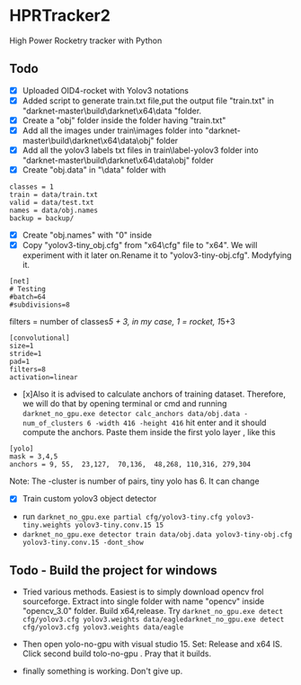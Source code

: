 # HPRTracker2
 High Power Rocketry tracker with Python


## Todo

- [x] Uploaded OID4-rocket with Yolov3 notations
- [x] Added script to generate train.txt file,put the output file "train.txt" in "darknet-master\build\darknet\x64\data "folder.
- [x] Create a "obj" folder inside the folder having "train.txt"
- [x] Add all the images under train\images folder into "darknet-master\build\darknet\x64\data\obj" folder
- [x] Add all the yolov3 labels  txt files in train\label-yolov3 folder into "darknet-master\build\darknet\x64\data\obj" folder
- [x] Create "obj.data" in "\data" folder with
```
classes = 1
train = data/train.txt
valid = data/test.txt
names = data/obj.names
backup = backup/
```
- [x] Create "obj.names" with "0" inside
- [x] Copy "yolov3-tiny_obj.cfg" from "x64\cfg" file to "x64". We will experiment with it later on.Rename it to "yolov3-tiny-obj.cfg". Modyfying it.
```
[net]
# Testing
#batch=64
#subdivisions=8
```
filters = number of classes*5 + 3, in my case, 1 = rocket, 1*5+3
```
[convolutional]
size=1
stride=1
pad=1
filters=8
activation=linear
```

- [x]Also it is advised to calculate anchors of training dataset. Therefore, we will do that by opening terminal or cmd and running `darknet_no_gpu.exe detector calc_anchors data/obj.data -num_of_clusters 6 -width 416 -height 416` hit enter and it should compute the anchors. Paste them inside the first yolo layer , like this
```
[yolo]
mask = 3,4,5
anchors = 9, 55,  23,127,  70,136,  48,268, 110,316, 279,304
```
Note: The -cluster is number of pairs, tiny yolo has 6. It can change


- [x] Train custom yolov3 object detector
 - run `darknet_no_gpu.exe partial cfg/yolov3-tiny.cfg yolov3-tiny.weights yolov3-tiny.conv.15 15 `
 - `darknet_no_gpu.exe detector train data/obj.data yolov3-tiny-obj.cfg yolov3-tiny.conv.15 -dont_show`


## Todo - Build the project for windows

- Tried various methods. Easiest is to simply download opencv frol sourceforge. Extract into single folder with name "opencv" inside "opencv_3.0" folder. Build x64,release. Try `darknet_no_gpu.exe detect cfg/yolov3.cfg yolov3.weights data/eagledarknet_no_gpu.exe detect cfg/yolov3.cfg yolov3.weights data/eagle`

- Then open yolo-no-gpu with visual studio 15. Set: Release and x64 IS. Click second build tolo-no-gpu . Pray that it builds.
- finally something is working. Don't give up.
